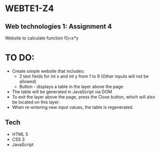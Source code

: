 # WEBTE1-Z4
## Web technologies 1: Assignment 4

Website to calculate function f()=x*y

# TO DO:
- Create simple website that includes:
    - 2 text fields for int x and int y from 1 to 9 (Other inputs will not be allowed)
    - Button - displays a table in the layer above the page
- The table will be generated in JavaScript via DOM
- To exit the layer above the page, press the Close button, which will also be located on this layer.
- When re-entering new input values, the table is regenerated.

## Tech
- HTML 5
- CSS 3
- JavaScript
